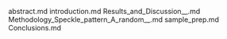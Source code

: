 abstract.md
introduction.md
Results_and_Discussion__.md
Methodology_Speckle_pattern_A_random__.md
sample_prep.md
Conclusions.md
